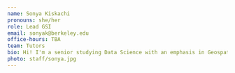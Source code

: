 ```yaml
---
name: Sonya Kiskachi
pronouns: she/her
role: Lead GSI
email: sonyak@berkeley.edu
office-hours: TBA
team: Tutors
bio: Hi! I'm a senior studying Data Science with an emphasis in Geospatial Science and a minor in being a silly goose :) 
photo: staff/sonya.jpg
---
```


